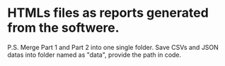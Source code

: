 # HTMLs files as reports generated from the softwere.
P.S. Merge Part 1 and Part 2 into one single folder. Save CSVs and JSON datas into folder named as "data", provide the path in code.
